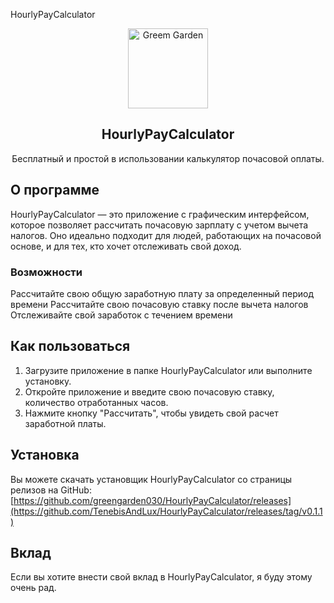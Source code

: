 HourlyPayCalculator

<div align="center">
    <img src="gg.ico" height="128" alt="Greem Garden">
  <h2>HourlyPayCalculator</h2>
  <p align="center">
    <p>Бесплатный и простой в использовании калькулятор почасовой оплаты.</p>
  </p>
</div>

## О программе

HourlyPayCalculator — это приложение с графическим интерфейсом, которое позволяет рассчитать почасовую зарплату с учетом вычета налогов. Оно идеально подходит для людей, работающих на почасовой основе, и для тех, кто хочет отслеживать свой доход.

### Возможности

 Рассчитайте свою общую заработную плату за определенный период времени
 Рассчитайте свою почасовую ставку после вычета налогов
 Отслеживайте свой заработок с течением времени

## Как пользоваться

1. Загрузите приложение в папке HourlyPayCalculator или выполните установку.
2. Откройте приложение и введите свою почасовую ставку, количество отработанных часов.
3. Нажмите кнопку "Рассчитать", чтобы увидеть свой расчет заработной платы.

## Установка

Вы можете скачать установщик HourlyPayCalculator со страницы релизов на GitHub: [https://github.com/greengarden030/HourlyPayCalculator/releases](https://github.com/TenebisAndLux/HourlyPayCalculator/releases/tag/v0.1.1)

## Вклад

Если вы хотите внести свой вклад в HourlyPayCalculator, я буду этому очень рад.
